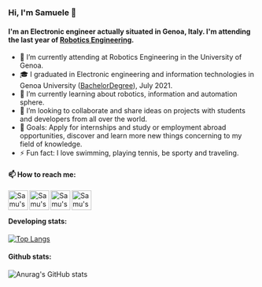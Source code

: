 ### Hi, I'm Samuele 👋

#### I'm an Electronic engineer actually situated in Genoa, Italy. I'm attending the last year of [Robotics Engineering](https://courses.unige.it/10635).

- 🔭 I’m currently attending at Robotics Engineering in the University of Genoa.
- 🎓 I graduated in Electronic engineering and information technologies in Genoa University ([BachelorDegree](https://corsi.unige.it/corsi/9273)), July 2021.
- 🌱 I’m currently learning about robotics, information and automation sphere.
- 👯 I’m looking to collaborate and share ideas on projects with students and developers from all over the world.
- 💬 Goals: Apply for internships and study or employment abroad opportunities, discover and learn more new things concerning to my field of knowledge.
- ⚡ Fun fact: I love swimming, playing tennis, be sporty and traveling.

#### 📫 How to reach me: 


<a href="https://www.facebook.com/profile.php?id=100004575466239" >
<img align="left" alt="Samu's Facebook" width="40px" src="https://upload.wikimedia.org/wikipedia/commons/thumb/c/cd/Facebook_logo_%28square%29.png/800px-Facebook_logo_%28square%29.png" />
</a>  


<a href="mailto:samupedra@gmail.com" >
<img align="left" alt="Samu's gmail" width="40px" src="https://user-images.githubusercontent.com/81308076/155858753-ef1238f1-5887-4e4d-9ac2-2b0bb82836e2.png" />
</a>  


<a href="https://www.instagram.com/pedrazzisamuele/" >
<img align="left" alt="Samu's Instagram" width="40px" src="https://user-images.githubusercontent.com/81308076/155858773-5efb3fe2-cdac-4722-99ff-8348e75a6a27.png" />
</a>  

<a href="mailto:sampedra@tiscali.it" >
  <img align="left" alt="Samu's mail" width="40px" src="https://www.iconpacks.net/icons/1/free-mail-icon-142-thumb.png" />
</a>  



<br />
<br />

#### Developing stats:
[![Top Langs](https://github-readme-stats.vercel.app/api/top-langs/?username=samuelepedrazzi&layout=compact)](https://github.com/anuraghazra/github-readme-stats)

#### Github stats:
![Anurag's GitHub stats](https://github-readme-stats.vercel.app/api?username=samuelepedrazzi&theme=synthwave)
